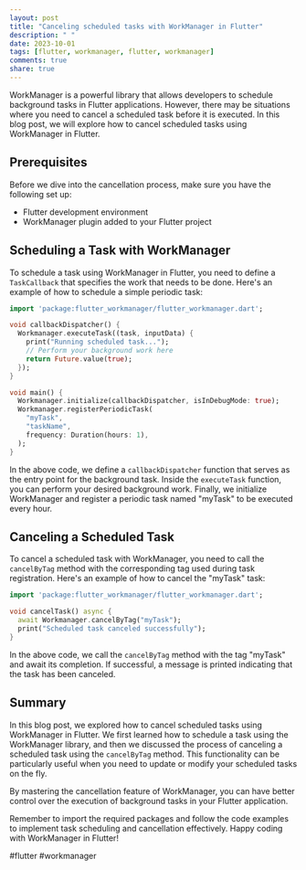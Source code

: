 ```yaml
---
layout: post
title: "Canceling scheduled tasks with WorkManager in Flutter"
description: " "
date: 2023-10-01
tags: [flutter, workmanager, flutter, workmanager]
comments: true
share: true
---
```


WorkManager is a powerful library that allows developers to schedule background tasks in Flutter applications. However, there may be situations where you need to cancel a scheduled task before it is executed. In this blog post, we will explore how to cancel scheduled tasks using WorkManager in Flutter.

## Prerequisites

Before we dive into the cancellation process, make sure you have the following set up:

- Flutter development environment
- WorkManager plugin added to your Flutter project

## Scheduling a Task with WorkManager

To schedule a task using WorkManager in Flutter, you need to define a `TaskCallback` that specifies the work that needs to be done. Here's an example of how to schedule a simple periodic task:

```dart
import 'package:flutter_workmanager/flutter_workmanager.dart';

void callbackDispatcher() {
  Workmanager.executeTask((task, inputData) {
    print("Running scheduled task...");
    // Perform your background work here
    return Future.value(true);
  });
}

void main() {
  Workmanager.initialize(callbackDispatcher, isInDebugMode: true);
  Workmanager.registerPeriodicTask(
    "myTask",
    "taskName",
    frequency: Duration(hours: 1),
  );
}
```

In the above code, we define a `callbackDispatcher` function that serves as the entry point for the background task. Inside the `executeTask` function, you can perform your desired background work. Finally, we initialize WorkManager and register a periodic task named "myTask" to be executed every hour.

## Canceling a Scheduled Task

To cancel a scheduled task with WorkManager, you need to call the `cancelByTag` method with the corresponding tag used during task registration. Here's an example of how to cancel the "myTask" task:

```dart
import 'package:flutter_workmanager/flutter_workmanager.dart';

void cancelTask() async {
  await Workmanager.cancelByTag("myTask");
  print("Scheduled task canceled successfully");
}
```

In the above code, we call the `cancelByTag` method with the tag "myTask" and await its completion. If successful, a message is printed indicating that the task has been canceled.

## Summary

In this blog post, we explored how to cancel scheduled tasks using WorkManager in Flutter. We first learned how to schedule a task using the WorkManager library, and then we discussed the process of canceling a scheduled task using the `cancelByTag` method. This functionality can be particularly useful when you need to update or modify your scheduled tasks on the fly.

By mastering the cancellation feature of WorkManager, you can have better control over the execution of background tasks in your Flutter application.

Remember to import the required packages and follow the code examples to implement task scheduling and cancellation effectively. Happy coding with WorkManager in Flutter!

#flutter #workmanager